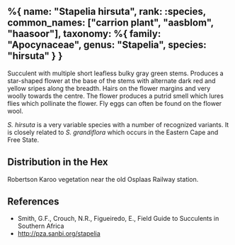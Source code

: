 %{
    name: "Stapelia hirsuta",
    rank: :species,
    common_names: ["carrion plant", "aasblom", "haasoor"],
    taxonomy: %{
        family: "Apocynaceae",
        genus: "Stapelia",
        species: "hirsuta"
    }
}
---

Succulent with multiple short leafless bulky gray green stems. Produces a star-shaped flower at the base of the stems with alternate dark red and yellow sripes along the breadth. Hairs on the flower margins and very woolly towards the centre. The flower produces a putrid smell which lures flies which pollinate the flower. Fly eggs can often be found on the flower wool.

<!-- read more -->

*S. hirsuta* is a very variable species with a number of recognized variants. It is closely related to *S. grandiflora*
which occurs in the Eastern Cape and Free State.

## Distribution in the Hex

Robertson Karoo vegetation near the old Osplaas Railway station.

## References

* Smith, G.F., Crouch, N.R., Figueiredo, E., Field Guide to Succulents in Southern Africa
* http://pza.sanbi.org/stapelia
